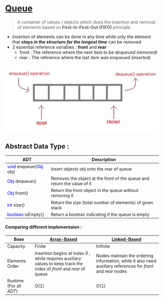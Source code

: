 # [Queue](https://github.com/GohEeEn/Data-Structures-and-Algorithms/blob/master/Java/Queue/Queue.java)

> A container of values / objects which does the insertion and removal of elements based on **First-In-First-Out (FIFO)** principle

* Insertion of elements can be done in any time while only the element that ***stays in the structure for the longest time*** can be removed
* 2 essential reference variables : **front** and **rear**
    * front : The reference where the next item to be *dequeued (removed)*
    * rear  : The reference where the last item was *enqueued (inserted)*

![Standard Queue](https://github.com/GohEeEn/Data-Structures-and-Algorithms/blob/master/Images/Queue.jpg)

## Abstract Data Type :

ADT | Description
---|---
<span style="color:blue;">void</span> enqueue(<span style="color:blue;">Obj</span> obj) | Insert objects obj onto the rear of queue
<span style="color:blue;">Obj</span> dequeue() |Removes the object at the front of the queue and return the value of it
<span style="color:blue;">Obj</span> front() | Return the front object in the queue without removing it
<span style="color:blue;">int</span> size() | Return the size (total number of elements) of given stack
<span style="color:blue;">boolean</span> isEmpty() | Return a boolean indicating if the queue is empty

#### Comparing different implementaion :

Base | [Array-Based](https://github.com/GohEeEn/Data-Structures-and-Algorithms/blob/master/Java/Queue/ArrayQueue.java) | [Linked-Based](https://github.com/GohEeEn/Data-Structures-and-Algorithms/blob/master/Java/Queue/LinkedListQueue.java)
--|--|--
Capacity | Finite | Infinite
Elements Order | Insertion begins at index *0* , while requires auxiliary values to keep track the index of *front* and *rear* of queue | Nodes maintain the ordering information, while it also need auxiliary references for *front* and *rear* nodes
Runtime (For all *ADT*) | O(1) | O(1)
